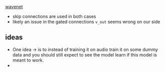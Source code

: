 [wavenet](https://github.com/odie2630463/WaveNet/blob/master/model.py)
- skip connections are used in both cases
- likely an issue in the gated connections `v_out` seems wrong on our side


## ideas
- One idea -> is to instead of training it on audio train it on some dummy data and you should still expect to see the model learn if this model is meant to work.
- 
